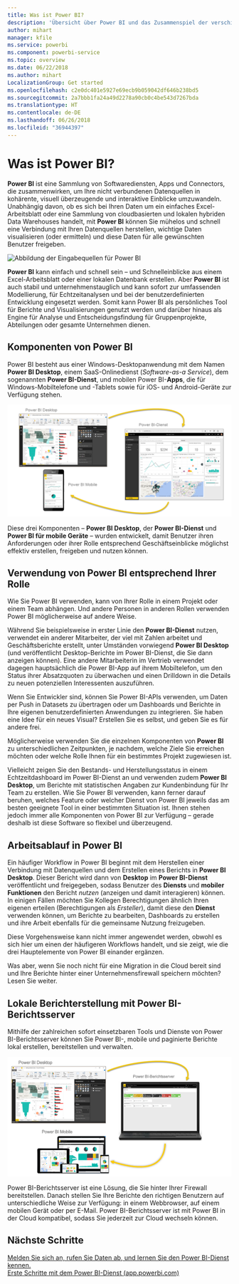 ```yaml
---
title: Was ist Power BI?
description: 'Übersicht über Power BI und das Zusammenspiel der verschiedenen Komponenten: Power BI Desktop, Power BI-Dienst, mobile Power BI-Funktionen, Berichtsserver, Power BI Embedded.'
author: mihart
manager: kfile
ms.service: powerbi
ms.component: powerbi-service
ms.topic: overview
ms.date: 06/22/2018
ms.author: mihart
LocalizationGroup: Get started
ms.openlocfilehash: c2e0dc401e5927e69ecb9b059042df646b238bd5
ms.sourcegitcommit: 2a7bbb1fa24a49d2278a90cb0c4be543d7267bda
ms.translationtype: HT
ms.contentlocale: de-DE
ms.lasthandoff: 06/26/2018
ms.locfileid: "36944397"
---
```

# <a name="what-is-power-bi"></a>Was ist Power BI?
**Power BI** ist eine Sammlung von Softwarediensten, Apps und Connectors, die zusammenwirken, um Ihre nicht verbundenen Datenquellen in kohärente, visuell überzeugende und interaktive Einblicke umzuwandeln. Unabhängig davon, ob es sich bei Ihren Daten um ein einfaches Excel-Arbeitsblatt oder eine Sammlung von cloudbasierten und lokalen hybriden Data Warehouses handelt, mit **Power BI** können Sie mühelos und schnell eine Verbindung mit Ihren Datenquellen herstellen, wichtige Daten visualisieren (oder ermitteln) und diese Daten für alle gewünschten Benutzer freigeben.

![Abbildung der Eingabequellen für Power BI](media/power-bi-overview/power-bi-input.png)

**Power BI** kann einfach und schnell sein – und Schnelleinblicke aus einem Excel-Arbeitsblatt oder einer lokalen Datenbank erstellen. Aber **Power BI** ist auch stabil und unternehmenstauglich und kann sofort zur umfassenden Modellierung, für Echtzeitanalysen und bei der benutzerdefinierten Entwicklung eingesetzt werden. Somit kann Power BI als persönliches Tool für Berichte und Visualisierungen genutzt werden und darüber hinaus als Engine für Analyse und Entscheidungsfindung für Gruppenprojekte, Abteilungen oder gesamte Unternehmen dienen.

## <a name="the-parts-of-power-bi"></a>Komponenten von Power BI
Power BI besteht aus einer Windows-Desktopanwendung mit dem Namen **Power BI Desktop**, einem SaaS-Onlinedienst (*Software-as-a Service*), dem sogenannten **Power BI-Dienst**, und mobilen Power BI-**Apps**, die für Windows-Mobiltelefone und -Tablets sowie für iOS- und Android-Geräte zur Verfügung stehen.

![Power BI Desktop, Dienst, mobil](media/power-bi-overview/power-bi-blocks.png)

Diese drei Komponenten – **Power BI Desktop**, der **Power BI-Dienst** und **Power BI für mobile Geräte** – wurden entwickelt, damit Benutzer ihren Anforderungen oder ihrer Rolle entsprechend Geschäftseinblicke möglichst effektiv erstellen, freigeben und nutzen können.

## <a name="how-power-bi-matches-your-role"></a>Verwendung von Power BI entsprechend Ihrer Rolle
Wie Sie Power BI verwenden, kann von Ihrer Rolle in einem Projekt oder einem Team abhängen. Und andere Personen in anderen Rollen verwenden Power BI möglicherweise auf andere Weise.

Während Sie beispielsweise in erster Linie den **Power BI-Dienst** nutzen, verwendet ein anderer Mitarbeiter, der viel mit Zahlen arbeitet und Geschäftsberichte erstellt, unter Umständen vorwiegend **Power BI Desktop** (und veröffentlicht Desktop-Berichte im Power BI-Dienst, die Sie dann anzeigen können). Eine andere Mitarbeiterin im Vertrieb verwendet dagegen hauptsächlich die Power BI-App auf ihrem Mobiltelefon, um den Status ihrer Absatzquoten zu überwachen und einen Drilldown in die Details zu neuen potenziellen Interessenten auszuführen.

Wenn Sie Entwickler sind, können Sie Power BI-APIs verwenden, um Daten per Push in Datasets zu übertragen oder um Dashboards und Berichte in Ihre eigenen benutzerdefinierten Anwendungen zu integrieren. Sie haben eine Idee für ein neues Visual? Erstellen Sie es selbst, und geben Sie es für andere frei.  

Möglicherweise verwenden Sie die einzelnen Komponenten von **Power BI** zu unterschiedlichen Zeitpunkten, je nachdem, welche Ziele Sie erreichen möchten oder welche Rolle Ihnen für ein bestimmtes Projekt zugewiesen ist.

Vielleicht zeigen Sie den Bestands- und Herstellungsstatus in einem Echtzeitdashboard im Power BI-Dienst an und verwenden zudem **Power BI Desktop**, um Berichte mit statistischen Angaben zur Kundenbindung für Ihr Team zu erstellen. Wie Sie Power BI verwenden, kann ferner darauf beruhen, welches Feature oder welcher Dienst von Power BI jeweils das am besten geeignete Tool in einer bestimmten Situation ist. Ihnen stehen jedoch immer alle Komponenten von Power BI zur Verfügung – gerade deshalb ist diese Software so flexibel und überzeugend.

## <a name="the-flow-of-work-in-power-bi"></a>Arbeitsablauf in Power BI
Ein häufiger Workflow in Power BI beginnt mit dem Herstellen einer Verbindung mit Datenquellen und dem Erstellen eines Berichts in **Power BI Desktop**. Dieser Bericht wird dann von **Desktop** im **Power BI-Dienst** veröffentlicht und freigegeben, sodass Benutzer des **Diensts** und **mobiler Funktionen** den Bericht *nutzen* (anzeigen und damit interagieren) können.
In einigen Fällen möchten Sie Kollegen Berechtigungen ähnlich Ihren eigenen erteilen (Berechtigungen als *Ersteller*), damit diese den **Dienst** verwenden können, um Berichte zu bearbeiten, Dashboards zu erstellen und ihre Arbeit ebenfalls für die gemeinsame Nutzung freizugeben.

Diese Vorgehensweise kann nicht immer angewendet werden, obwohl es sich hier um einen der häufigeren Workflows handelt, und sie zeigt, wie die drei Hauptelemente von Power BI einander ergänzen.

Was aber, wenn Sie noch nicht für eine Migration in die Cloud bereit sind und Ihre Berichte hinter einer Unternehmensfirewall speichern möchten?  Lesen Sie weiter.

## <a name="on-premises-reporting-with-power-bi-report-server"></a>Lokale Berichterstellung mit Power BI-Berichtsserver
Mithilfe der zahlreichen sofort einsetzbaren Tools und Dienste von Power BI-Berichtsserver können Sie Power BI-, mobile und paginierte Berichte lokal erstellen, bereitstellen und verwalten.

![Abbildung der lokalen Tools](media/power-bi-overview/power-bi-report-server2.png)

Power BI-Berichtsserver ist eine Lösung, die Sie hinter Ihrer Firewall bereitstellen. Danach stellen Sie Ihre Berichte den richtigen Benutzern auf unterschiedliche Weise zur Verfügung: in einem Webbrowser, auf einem mobilen Gerät oder per E-Mail. Power BI-Berichtsserver ist mit Power BI in der Cloud kompatibel, sodass Sie jederzeit zur Cloud wechseln können.

## <a name="next-steps"></a>Nächste Schritte
[Melden Sie sich an, rufen Sie Daten ab, und lernen Sie den Power BI-Dienst kennen.](service-the-new-power-bi-experience.md)   
[Erste Schritte mit dem Power BI-Dienst (app.powerbi.com)](service-get-started.md)
